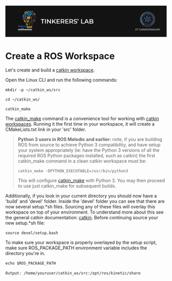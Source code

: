 ![image](../images/TL_Header.png)

# **Create a ROS Workspace**

Let's create and build a [catkin workspace](http://wiki.ros.org/catkin/workspaces).

Open the Linux CLI and run the following commands:

```
mkdir -p ~/catkin_ws/src
```
```
cd ~/catkin_ws/
```
```
catkin_make
```

The [catkin_make](http://wiki.ros.org/catkin/commands/catkin_make) command is a convenience tool for working with [catkin workspaces](http://wiki.ros.org/catkin/workspaces). Running it the first time in your workspace, it will create a CMakeLists.txt link in your 'src' folder.

> **Python 3 users in ROS Melodic and earlier:** note, if you are building ROS from source to achieve Python 3 compatibility, and have setup your system appropriately (ie: have the Python 3 versions of all the required ROS Python packages installed, such as catkin) the first catkin_make command in a clean catkin workspace must be:
> ```
> catkin_make -DPYTHON_EXECUTABLE=/usr/bin/python3
> ```
> This will configure [catkin_make](http://wiki.ros.org/catkin/commands/catkin_make) with Python 3. You may then proceed to use just catkin_make for subsequent builds.

Additionally, if you look in your current directory you should now have a 'build' and 'devel' folder. Inside the 'devel' folder you can see that there are now several setup.*sh files. Sourcing any of these files will overlay this workspace on top of your environment. To understand more about this see the general catkin documentation: [catkin](http://wiki.ros.org/catkin). Before continuing source your new setup.*sh file:

```
source devel/setup.bash
```

To make sure your workspace is properly overlayed by the setup script, make sure ROS_PACKAGE_PATH environment variable includes the directory you're in.

```
echo $ROS_PACKAGE_PATH
```
`Output: /home/youruser/catkin_ws/src:/opt/ros/kinetic/share`


